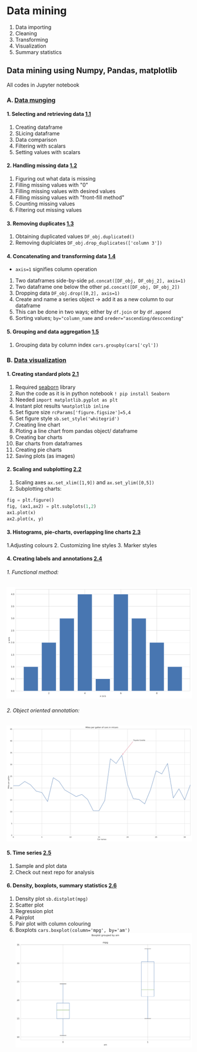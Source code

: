 # Data mining

1. Data importing
2. Cleaning
3. Transforming
4. Visualization
5. Summary statistics


## Data mining using Numpy, Pandas, matplotlib
All codes in Jupyter notebook

### A. [Data munging](https://github.com/Adhira-Deogade/Data-mining/tree/master/Data%20munging)

#### 1. Selecting and retrieving data [1.1](https://github.com/Adhira-Deogade/Data-mining/blob/master/Data%20munging/1.%20Selecting%20and%20retrieving%20data.ipynb)
  1. Creating dataframe
  2. SLicing dataframe
  3. Data comparison
  4. Filtering with scalars
  5. Setting values with scalars
     
#### 2. Handling missing data [1.2](https://github.com/Adhira-Deogade/Data-mining/blob/master/Data%20munging/2.%20Handling%20missing%20data.ipynb)
  1. Figuring out what data is missing
  2. Filling missing values with "0"
  3. Filling missing values with desired values
  4. Filling missing values with "front-fill method"
  5. Counting missing values
  6. Filtering out missing values

#### 3. Removing duplicates [1.3](https://github.com/Adhira-Deogade/Data-mining/blob/master/Data%20munging/3.%20Removing%20duplicates.ipynb)
   1. Obtaining duplicated values ```DF_obj.duplicated()```
   2. Removing duplciates ```DF_obj.drop_duplicates(['column 3'])```
   
#### 4. Concatenating and transforming data [1.4](https://github.com/Adhira-Deogade/Data-mining/blob/master/Data%20munging/4.%20Concatenating%20and%20transforming%20data.ipynb)
   - ```axis=1``` signifies column operation
  1. Two dataframes side-by-side ```pd.concat([DF_obj, DF_obj_2], axis=1)```
  2. Two dataframe one below the other ```pd.concat([DF_obj, DF_obj_2])```
  3. Dropping data ```DF_obj.drop([0,2], axis=1)```
  4. Create and name a series object -> add it as a new column to our dataframe
  5. This can be done in two ways; either by ```df.join``` or by ```df.append```
  6. Sorting values; ```by="column_name``` and ```oreder="ascending/desccending"```
  
#### 5. Grouping and data aggregation [1.5](https://github.com/Adhira-Deogade/Data-mining/blob/master/Data%20munging/5.%20Grouping%20and%20data%20aggregation.ipynb)
  1. Grouping data by column index ```cars.groupby(cars['cyl'])```
  
### B. [Data visualization](https://github.com/Adhira-Deogade/Data-mining/tree/master/Visualization)

#### 1. Creating standard plots [2.1](https://github.com/Adhira-Deogade/Data-mining/blob/master/Visualization/1.%20Creating%20standard%20plots.ipynb)
  1. Required [seaborn](https://seaborn.pydata.org/) library
  2. Run the code as it is in python notebook ```! pip install Seaborn```
  3. Needed ```import matplotlib.pyplot as plt```
  4. Instant plot results ```%matplotlib inline ```
  5. Set figure size ```rcParams['figure.figsize']=5,4```
  6. Set figure style ```sb.set_style('whitegrid')```
  7. Creating line chart
  8. Ploting a line chart from pandas object/ dataframe
  9. Creating bar charts
  10. Bar charts from dataframes
  11. Creating pie charts
  12. Saving plots (as images)

#### 2. Scaling and subplotting [2.2](https://github.com/Adhira-Deogade/Data-mining/blob/master/Visualization/2.%20Scaling%20and%20subplotting.ipynb)
  1. Scaling axes ```ax.set_xlim([1,9])``` and ```ax.set_ylim([0,5])```
  2. Subplotting charts:
  ```python
  fig = plt.figure()
  fig, (ax1,ax2) = plt.subplots(1,2)
  ax1.plot(x)
  ax2.plot(x, y)
```
#### 3. Histograms, pie-charts, overlapping line charts [2.3](https://github.com/Adhira-Deogade/Data-mining/blob/master/Visualization/3.%20Histograms%2C%20piecharts%2C%20overlapping%20line%20charts.ipynb)
  1.Adjusting colours
  2. Customizing line styles
  3. Marker styles
  
#### 4. Creating labels and annotations [2.4](https://github.com/Adhira-Deogade/Data-mining/blob/master/Visualization/4.%20Creating%20labels%20and%20annotation.ipynb)
  ###### 1. Functional method:
  ![alt text](https://github.com/Adhira-Deogade/Data-mining/blob/master/Images/hist.jpg)
  ###### 2. Object oriented annotation:
  ![alt text](https://github.com/Adhira-Deogade/Data-mining/blob/master/Images/cars.jpg)
  
#### 5. Time series [2.5](https://github.com/Adhira-Deogade/Data-mining/blob/master/Visualization/5.%20Time%20series.ipynb)
  1. Sample and plot data
  2. Check out next repo for analysis

#### 6. Density, boxplots, summary statistics [2.6](https://github.com/Adhira-Deogade/Data-mining/blob/master/Visualization/6.%20Density%2C%20boxplots%2C%20summary%20statistics.ipynb)
  1. Density plot ```sb.distplot(mpg)```
  2. Scatter plot
  3. Regression plot
  4. Pairplot
  5. Pair plot with column colouring
  6. Boxplots ```cars.boxplot(column='mpg', by='am')```
  ![alt text](https://github.com/Adhira-Deogade/Data-mining/blob/master/Images/boxplot.jpg)
